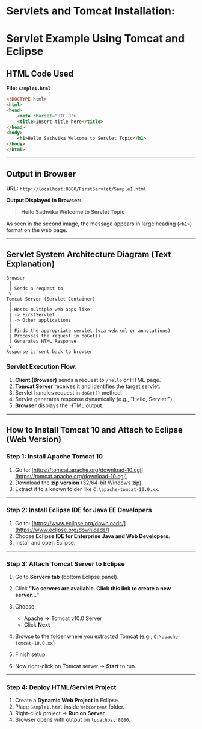 # Servlets and Tomcat Installation:

# Servlet Example Using Tomcat and Eclipse

## HTML Code Used

**File: `Sample1.html`**

```html
<!DOCTYPE html>
<html>
<head>
    <meta charset="UTF-8">
    <title>Insert title here</title>
</head>
<body>
    <h1>Hello Sathvika Welcome to Servlet Topic</h1>
</body>
</html>
```

---

## Output in Browser

**URL:** `http://localhost:8080/FirstServlet/Sample1.html`

**Output Displayed in Browser:**

> **Hello Sathvika Welcome to Servlet Topic**

As seen in the second image, the message appears in large heading (`<h1>`) format on the web page.

---

## Servlet System Architecture Diagram (Text Explanation)

```
Browser
 |
 | Sends a request to
 V
Tomcat Server (Servlet Container)
 |
 | Hosts multiple web apps like:
 | -> FirstServlet
 | -> Other applications
 |
 | Finds the appropriate servlet (via web.xml or annotations)
 | Processes the request in doGet()
 | Generates HTML Response
 V
Response is sent back to browser
```

### Servlet Execution Flow:

1. **Client (Browser)** sends a request to `/hello` or HTML page.
2. **Tomcat Server** receives it and identifies the target servlet.
3. Servlet handles request in `doGet()` method.
4. Servlet generates response dynamically (e.g., "Hello, Servlet!").
5. **Browser** displays the HTML output.

---

## How to Install Tomcat 10 and Attach to Eclipse (Web Version)

### Step 1: Install Apache Tomcat 10

1. Go to: [https://tomcat.apache.org/download-10.cgi](https://tomcat.apache.org/download-10.cgi)
2. Download the **zip version** (32/64-bit Windows zip).
3. Extract it to a known folder like `C:\apache-tomcat-10.0.xx`.

---

### Step 2: Install Eclipse IDE for Java EE Developers

1. Go to: [https://www.eclipse.org/downloads/](https://www.eclipse.org/downloads/)
2. Choose **Eclipse IDE for Enterprise Java and Web Developers**.
3. Install and open Eclipse.

---

### Step 3: Attach Tomcat Server to Eclipse

1. Go to **Servers tab** (bottom Eclipse panel).
2. Click **"No servers are available. Click this link to create a new server..."**
3. Choose:

   * Apache → Tomcat v10.0 Server
   * Click **Next**
4. Browse to the folder where you extracted Tomcat (e.g., `C:\apache-tomcat-10.0.xx`)
5. Finish setup.
6. Now right-click on Tomcat server → **Start** to run.

---

### Step 4: Deploy HTML/Servlet Project

1. Create a **Dynamic Web Project** in Eclipse.
2. Place `Sample1.html` inside `WebContent` folder.
3. Right-click project → **Run on Server**.
4. Browser opens with output on `localhost:8080`.



